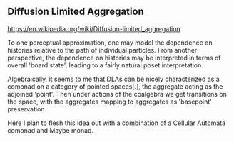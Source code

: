 ## Diffusion Limited Aggregation ##

https://en.wikipedia.org/wiki/Diffusion-limited_aggregation

To one perceptual approximation, one may model the dependence on histories
relative to the path of individual particles. From another perspective, the
dependence on histories may be interpreted in terms of overall 'board state',
leading to a fairly natural poset interpretation.

Algebraically, it seems to me that DLAs can be nicely characterized as a
comonad on a category of pointed spaces[.], the aggregate acting as the
adjoined 'point'. Then under actions of the coalgebra we get transitions
on the space, with the aggregates mapping to aggregates as 'basepoint'
preservation.

Here I plan to flesh this idea out with a combination of a Cellular Automata
comonad and Maybe monad.